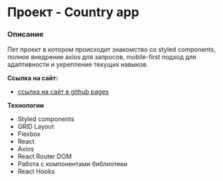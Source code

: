 # Проект - Country app

### Описание

Пет проект в котором происходит знакомство со styled components, полное внедрение axios для запросов, mobile-first подход
для адаптивности и укрепление текущих навыков.

**Ссылка на сайт:**

* [ссылка на сайт в github pages](https://sxkzxqw.github.io/countries-app/)

**Технологии**

* Styled components
* GRID Layout
* Flexbox
* React
* Axios
* React Router DOM
* Работа с компонентами библиотеки
* React Hooks